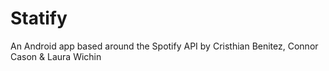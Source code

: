 # Statify

An Android app based around the Spotify API by Cristhian Benitez, Connor Cason & Laura Wichin
